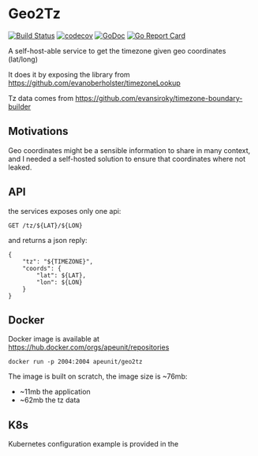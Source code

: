 # Geo2Tz

[![Build Status](https://travis-ci.com/noandrea/geo2tz.svg?branch=master)](https://travis-ci.com/noandrea/geo2tz) [![codecov](https://codecov.io/gh/noandrea/geo2tz/branch/master/graph/badge.svg)](https://codecov.io/gh/noandrea/geo2tz) [![GoDoc](https://godoc.org/github.com/noandrea/geo2tz?status.svg)](https://godoc.org/github.com/noandrea/distill) [![Go Report Card](https://goreportcard.com/badge/github.com/noandrea/geo2tz)](https://goreportcard.com/report/github.com/noandrea/geo2tz)


A self-host-able service to get the timezone given geo coordinates (lat/long)

It does it by exposing the library from https://github.com/evanoberholster/timezoneLookup 

Tz data comes from https://github.com/evansiroky/timezone-boundary-builder


## Motivations

Geo coordinates might be a sensible information to share in many context,
and I needed a self-hosted solution to ensure that coordinates where not leaked.


## API

the services exposes only one api:

```
GET /tz/${LAT}/${LON}
```

and returns a json reply:

```
{
    "tz": "${TIMEZONE}",
    "coords": {
        "lat": ${LAT},
        "lon": ${LON}
    }
}
```


## Docker

Docker image is available at https://hub.docker.com/orgs/apeunit/repositories

```
docker run -p 2004:2004 apeunit/geo2tz
```

The image is built on scratch, the image size is ~76mb:

- ~11mb the application
- ~62mb the tz data 

## K8s

Kubernetes configuration example is provided in the 


